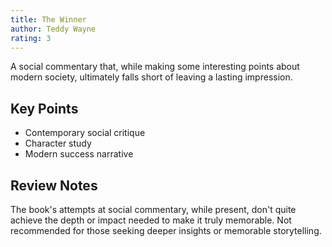 ```yaml
---
title: The Winner
author: Teddy Wayne
rating: 3
---
```


A social commentary that, while making some interesting points about modern society, ultimately falls short of leaving a lasting impression.

## Key Points
- Contemporary social critique
- Character study
- Modern success narrative

## Review Notes
The book's attempts at social commentary, while present, don't quite achieve the depth or impact needed to make it truly memorable. Not recommended for those seeking deeper insights or memorable storytelling.
